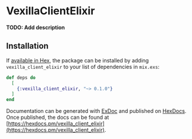 # VexillaClientElixir

**TODO: Add description**

## Installation

If [available in Hex](https://hex.pm/docs/publish), the package can be installed
by adding `vexilla_client_elixir` to your list of dependencies in `mix.exs`:

```elixir
def deps do
  [
    {:vexilla_client_elixir, "~> 0.1.0"}
  ]
end
```

Documentation can be generated with [ExDoc](https://github.com/elixir-lang/ex_doc)
and published on [HexDocs](https://hexdocs.pm). Once published, the docs can
be found at [https://hexdocs.pm/vexilla_client_elixir](https://hexdocs.pm/vexilla_client_elixir).
